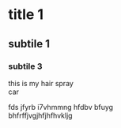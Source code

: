 # title 1

## subtile 1

### subtile 3

this is my hair spray  
car  

fds jfyrb i7vhmmng hfdbv bfuyg  
bhfrffjvgjhfjhfhvkljg
